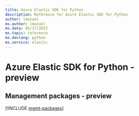 ```yaml
---
title: Azure Elastic SDK for Python
description: Reference for Azure Elastic SDK for Python
author: lmazuel
ms.author: lmazuel
ms.data: 05/17/2023
ms.topic: reference
ms.devlang: python
ms.service: elastic
---
```

# Azure Elastic SDK for Python - preview

## Management packages - preview
[!INCLUDE [mgmt-packages](elastic-mgmt-index.md)]